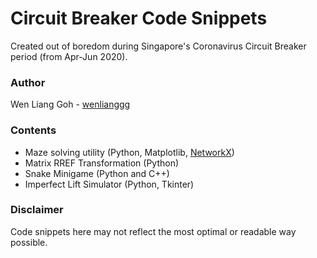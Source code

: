 # Circuit Breaker Code Snippets
Created out of boredom during Singapore's Coronavirus Circuit Breaker period (from Apr-Jun 2020).

### Author
Wen Liang Goh - [wenlianggg](https://github.com/wenlianggg)

### Contents
* Maze solving utility (Python, Matplotlib, [NetworkX](https://networkx.github.io/))
* Matrix RREF Transformation (Python)
* Snake Minigame (Python and C++)
* Imperfect Lift Simulator (Python, Tkinter)

### Disclaimer
Code snippets here may not reflect the most optimal or readable way possible.
